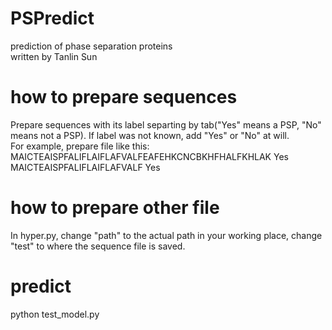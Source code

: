 # PSPredict
prediction of phase separation proteins  
written by Tanlin Sun

# how to prepare sequences
Prepare sequences with its label separting by tab("Yes" means a PSP, "No" means not a PSP). If label was not known, add "Yes" or "No" at will.  
For example, prepare file like this:  
MAICTEAISPFALIFLAIFLAFVALFEAFEHKCNCBKHFHALFKHLAK  Yes  
MAICTEAISPFALIFLAIFLAFVALF  Yes

# how to prepare other file
In hyper.py, change "path" to the actual path in your working place, change "test" to where the sequence file is saved.

# predict
python test_model.py

